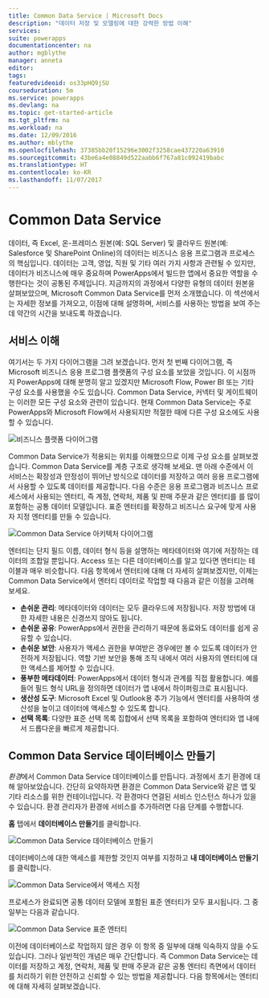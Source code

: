 ```yaml
---
title: Common Data Service | Microsoft Docs
description: "데이터 저장 및 모델링에 대한 강력한 방법 이해"
services: 
suite: powerapps
documentationcenter: na
author: mgblythe
manager: anneta
editor: 
tags: 
featuredvideoid: os33pHQ9jSU
courseduration: 5m
ms.service: powerapps
ms.devlang: na
ms.topic: get-started-article
ms.tgt_pltfrm: na
ms.workload: na
ms.date: 12/09/2016
ms.author: mblythe
ms.openlocfilehash: 37385bb20f15296e3002f3258cae437220a63910
ms.sourcegitcommit: 43be6a4e08849d522aabb6f767a81c092419babc
ms.translationtype: HT
ms.contentlocale: ko-KR
ms.lasthandoff: 11/07/2017
---
```

# <a name="the-common-data-service"></a>Common Data Service
데이터, 즉 Excel, 온-프레미스 원본(예: SQL Server) 및 클라우드 원본(예: Salesforce 및 SharePoint Online)의 데이터는 비즈니스 응용 프로그램과 프로세스의 핵심입니다. 데이터는 고객, 영업, 직원 및 기타 여러 가지 사항과 관련될 수 있지만, 데이터가 비즈니스에 매우 중요하며 PowerApps에서 빌드한 앱에서 중요한 역할을 수행한다는 것이 공통된 주제입니다. 지금까지의 과정에서 다양한 유형의 데이터 원본을 살펴보았으며, Microsoft Common Data Service를 먼저 소개했습니다. 이 섹션에서는 자세한 정보를 가져오고, 이점에 대해 설명하며, 서비스를 사용하는 방법을 보여 주는 데 약간의 시간을 보내도록 하겠습니다.

## <a name="understanding-the-service"></a>서비스 이해
여기서는 두 가지 다이어그램을 그려 보겠습니다. 먼저 첫 번째 다이어그램, 즉 Microsoft 비즈니스 응용 프로그램 플랫폼의 구성 요소를 보았을 것입니다. 이 시점까지 PowerApps에 대해 분명히 알고 있겠지만 Microsoft Flow, Power BI 또는 기타 구성 요소를 사용했을 수도 있습니다. Common Data Service, 커넥터 및 게이트웨이는 이러한 모든 구성 요소와 관련이 있습니다. 현재 Common Data Service는 주로 PowerApps와 Microsoft Flow에서 사용되지만 적절한 때에 다른 구성 요소에도 사용할 수 있습니다.

![비즈니스 플랫폼 다이어그램](./media/learning-common-data-service/business-platform.png)

Common Data Service가 적용되는 위치를 이해했으므로 이제 구성 요소를 살펴보겠습니다. Common Data Service를 계층 구조로 생각해 보세요. 맨 아래 수준에서 이 서비스는 확장성과 안정성이 뛰어난 방식으로 데이터를 저장하고 여러 응용 프로그램에서 사용할 수 있도록 데이터를 제공합니다. 다음 수준은 응용 프로그램과 비즈니스 프로세스에서 사용되는 엔터티, 즉 계정, 연락처, 제품 및 판매 주문과 같은 엔터티를 를 많이 포함하는 공통 데이터 모델입니다. 표준 엔터티를 확장하고 비즈니스 요구에 맞게 사용자 지정 엔터티를 만들 수 있습니다.

![Common Data Service 아키텍처 다이어그램](./media/learning-common-data-service/architecture.png)

엔터티는 단지 필드 이름, 데이터 형식 등을 설명하는 메타데이터와 여기에 저장하는 데이터의 조합일 뿐입니다. Access 또는 다른 데이터베이스를 알고 있다면 엔터티는 테이블과 매우 비슷합니다. 다음 항목에서 엔터티에 대해 더 자세히 살펴보겠지만, 이제는 Common Data Service에서 엔터티 데이터로 작업할 때 다음과 같은 이점을 고려해 보세요.

* **손쉬운 관리**: 메타데이터와 데이터는 모두 클라우드에 저장됩니다. 저장 방법에 대한 자세한 내용은 신경쓰지 않아도 됩니다.
* **손쉬운 공유**: PowerApps에서 권한을 관리하기 때문에 동료와도 데이터를 쉽게 공유할 수 있습니다.
* **손쉬운 보안**: 사용자가 액세스 권한을 부여받은 경우에만 볼 수 있도록 데이터가 안전하게 저장됩니다. 역할 기반 보안을 통해 조직 내에서 여러 사용자의 엔터티에 대한 액세스를 제어할 수 있습니다.
* **풍부한 메타데이터**: PowerApps에서 데이터 형식과 관계를 직접 활용합니다. 예를 들어 필드 형식 URL을 정의하면 데이터가 앱 내에서 하이퍼링크로 표시됩니다.
* **생산성 도구**: Microsoft Excel 및 Outlook용 추가 기능에서 엔터티를 사용하여 생산성을 높이고 데이터에 액세스할 수 있도록 합니다.
* **선택 목록**: 다양한 표준 선택 목록 집합에서 선택 목록을 포함하여 엔터티와 앱 내에서 드롭다운을 빠르게 제공합니다.

## <a name="create-a-common-data-service-database"></a>Common Data Service 데이터베이스 만들기
*환경*에서 Common Data Service 데이터베이스를 만듭니다. 과정에서 초기 환경에 대해 알아보았습니다. 간단히 요약하자면 환경은 Common Data Service와 같은 앱 및 기타 리소스를 위한 컨테이너입니다. 각 환경마다 연결된 서비스 인스턴스 하나가 있을 수 있습니다. 환경 관리자가 환경에 서비스를 추가하려면 다음 단계를 수행합니다.

**홈** 탭에서 **데이터베이스 만들기**를 클릭합니다.

![Common Data Service 데이터베이스 만들기](./media/learning-common-data-service/create-database.png)

데이터베이스에 대한 액세스를 제한할 것인지 여부를 지정하고 **내 데이터베이스 만들기**를 클릭합니다.

![Common Data Service에서 액세스 지정](./media/learning-common-data-service/specify-access.png)

프로세스가 완료되면 공통 데이터 모델에 포함된 표준 엔터티가 모두 표시됩니다. 그 중 일부는 다음과 같습니다.

![Common Data Service 표준 엔터티](./media/learning-common-data-service/standard-entities.png)

이전에 데이터베이스로 작업하지 않은 경우 이 항목 중 일부에 대해 익숙하지 않을 수도 있습니다. 그러나 일반적인 개념은 매우 간단합니다. 즉 Common Data Service는 데이터를 저장하고 계정, 연락처, 제품 및 판매 주문과 같은 공통 엔터티 측면에서 데이터를 처리하기 위한 안전하고 신뢰할 수 있는 방법을 제공합니다. 다음 항목에서는 엔터티에 대해 자세히 살펴보겠습니다.

